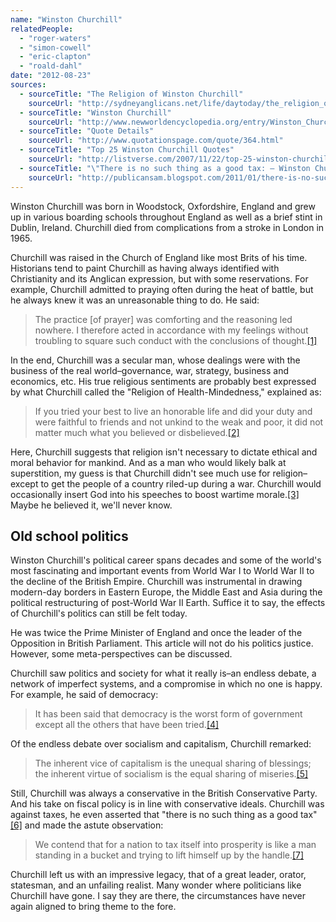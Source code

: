 ```yaml
---
name: "Winston Churchill"
relatedPeople:
  - "roger-waters"
  - "simon-cowell"
  - "eric-clapton"
  - "roald-dahl"
date: "2012-08-23"
sources:
  - sourceTitle: "The Religion of Winston Churchill"
    sourceUrl: "http://sydneyanglicans.net/life/daytoday/the_religion_of_winston_churchill/"
  - sourceTitle: "Winston Churchill"
    sourceUrl: "http://www.newworldencyclopedia.org/entry/Winston_Churchill#Religious_Beliefs"
  - sourceTitle: "Quote Details"
    sourceUrl: "http://www.quotationspage.com/quote/364.html"
  - sourceTitle: "Top 25 Winston Churchill Quotes"
    sourceUrl: "http://listverse.com/2007/11/22/top-25-winston-churchill-quotes/"
  - sourceTitle: "\"There is no such thing as a good tax: – Winston Churchill"
    sourceUrl: "http://publicansam.blogspot.com/2011/01/there-is-no-such-thing-as-good-tax.html"
---
```


Winston Churchill was born in Woodstock, Oxfordshire, England and grew up in various boarding schools throughout England as well as a brief stint in Dublin, Ireland. Churchill died from complications from a stroke in London in 1965.

Churchill was raised in the Church of England like most Brits of his time. Historians tend to paint Churchill as having always identified with Christianity and its Anglican expression, but with some reservations. For example, Churchill admitted to praying often during the heat of battle, but he always knew it was an unreasonable thing to do. He said:

>The practice [of prayer] was comforting and the reasoning led nowhere. I therefore acted in accordance with my feelings without troubling to square such conduct with the conclusions of thought.<a class="source-citation" href="#http://sydneyanglicans.net/life/daytoday/the_religion_of_winston_churchill/" title="The Religion of Winston Churchill">[1]</a>

In the end, Churchill was a secular man, whose dealings were with the business of the real world–governance, war, strategy, business and economics, etc. His true religious sentiments are probably best expressed by what Churchill called the "Religion of Health-Mindedness," explained as:

>If you tried your best to live an honorable life and did your duty and were faithful to friends and not unkind to the weak and poor, it did not matter much what you believed or disbelieved.<a class="source-citation" href="#http://www.newworldencyclopedia.org/entry/Winston_Churchill#Religious_Beliefs" title="Winston Churchill">[2]</a>

Here, Churchill suggests that religion isn't necessary to dictate ethical and moral behavior for mankind. And as a man who would likely balk at superstition, my guess is that Churchill didn't see much use for religion–except to get the people of a country riled-up during a war. Churchill would occasionally insert God into his speeches to boost wartime morale.<a class="source-citation" href="#http://www.newworldencyclopedia.org/entry/Winston_Churchill#Religious_Beliefs" title="Winston Churchill">[3]</a> Maybe he believed it, we'll never know.


## Old school politics

Winston Churchill's political career spans decades and some of the world's most fascinating and important events from World War I to World War II to the decline of the British Empire. Churchill was instrumental in drawing modern-day borders in Eastern Europe, the Middle East and Asia during the political restructuring of post-World War II Earth. Suffice it to say, the effects of Churchill's politics can still be felt today.

He was twice the Prime Minister of England and once the leader of the Opposition in British Parliament. This article will not do his politics justice. However, some meta-perspectives can be discussed.

Churchill saw politics and society for what it really is–an endless debate, a network of imperfect systems, and a compromise in which no one is happy. For example, he said of democracy:

>It has been said that democracy is the worst form of government except all the others that have been tried.<a class="source-citation" href="#http://www.quotationspage.com/quote/364.html" title="Quote Details">[4]</a>

Of the endless debate over socialism and capitalism, Churchill remarked:

>The inherent vice of capitalism is the unequal sharing of blessings; the inherent virtue of socialism is the equal sharing of miseries.<a class="source-citation" href="#http://listverse.com/2007/11/22/top-25-winston-churchill-quotes/" title="Top 25 Winston Churchill Quotes">[5]</a>

Still, Churchill was always a conservative in the British Conservative Party. And his take on fiscal policy is in line with conservative ideals. Churchill was against taxes, he even asserted that "there is no such thing as a good tax"<a class="source-citation" href="#http://publicansam.blogspot.com/2011/01/there-is-no-such-thing-as-good-tax.html" title="&quot;There is no such thing as a good tax: – Winston Churchill">[6]</a> and made the astute observation:

>We contend that for a nation to tax itself into prosperity is like a man standing in a bucket and trying to lift himself up by the handle.<a class="source-citation" href="#http://listverse.com/2007/11/22/top-25-winston-churchill-quotes/" title="Top 25 Winston Churchill Quotes">[7]</a>

Churchill left us with an impressive legacy, that of a great leader, orator, statesman, and an unfailing realist. Many wonder where politicians like Churchill have gone. I say they are there, the circumstances have never again aligned to bring theme to the fore.